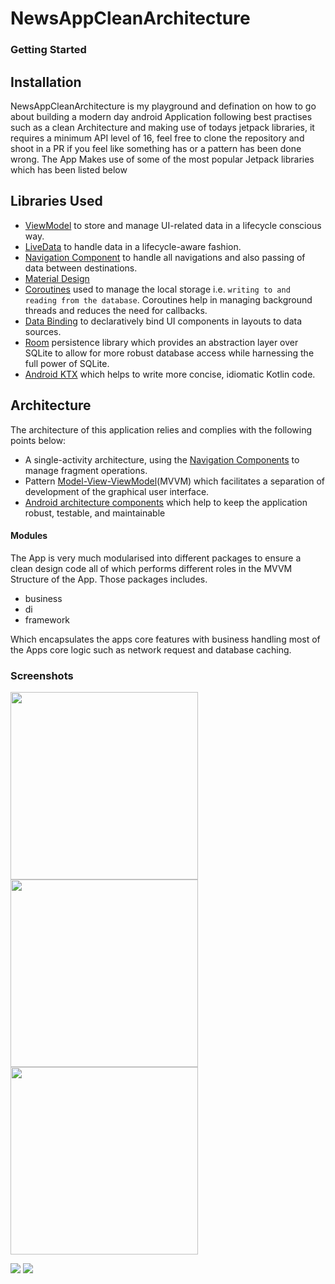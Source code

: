 # NewsAppCleanArchitecture
### Getting Started 

## Installation
NewsAppCleanArchitecture is my playground and defination on how to go about building a modern day android Application following best practises such as a clean Architecture and 
making use of todays jetpack libraries, it requires a  minimum API level of 16, feel free to clone the repository and shoot in a PR if you feel like something has or a pattern has been done
wrong.
The App Makes use of some of the most popular Jetpack libraries which has been listed below

## Libraries Used

* [ViewModel](https://developer.android.com/topic/libraries/architecture/viewmodel) to store and manage UI-related data in a lifecycle conscious way.
* [LiveData](https://developer.android.com/topic/libraries/architecture/livedata) to handle data in a lifecycle-aware fashion.
* [Navigation Component](https://developer.android.com/guide/navigation) to handle all navigations and also passing of data between destinations.
* [Material Design](https://material.io/develop/android/docs/getting-started/)
* [Coroutines](https://kotlinlang.org/docs/reference/coroutines-overview.html) used to manage the local storage i.e. `writing to and reading from the database`. Coroutines help in managing background threads and reduces the need for callbacks.
* [Data Binding](https://developer.android.com/topic/libraries/data-binding/) to declaratively bind UI components in layouts to data sources.
* [Room](https://developer.android.com/topic/libraries/architecture/room) persistence library which provides an abstraction layer over SQLite to allow for more robust database access while harnessing the full power of SQLite.
* [Android KTX](https://developer.android.com/kotlin/ktx) which helps to write more concise, idiomatic Kotlin code.

## Architecture
The architecture of this application relies and complies with the following points below:
* A single-activity architecture, using the [Navigation Components](https://developer.android.com/guide/navigation) to manage fragment operations.
* Pattern [Model-View-ViewModel](https://en.wikipedia.org/wiki/Model%E2%80%93view%E2%80%93viewmodel)(MVVM) which facilitates a separation of development of the graphical user interface.
* [Android architecture components](https://developer.android.com/topic/libraries/architecture/) which help to keep the application robust, testable, and maintainable

#### Modules
The App is very much modularised into different packages to ensure a clean design code all of which performs different roles in the MVVM Structure of the App.
Those packages includes.
* business
* di
* framework

Which encapsulates the apps core features with business handling most of the Apps core logic such as network request and database caching.

### Screenshots

<p float="left">
  <img src="https://github.com/KingsleyUsoroeno/NewsAppCleanArchitecture/blob/kius/support/refactor-news-model/app/src/main/res/screenshots/book_mark_screen.png" width="300" />
  <img src="https://github.com/KingsleyUsoroeno/NewsAppCleanArchitecture/blob/kius/support/refactor-news-model/app/src/main/res/screenshots/home_screen.png" width="300" /> 
  <img src="https://github.com/KingsleyUsoroeno/NewsAppCleanArchitecture/blob/kius/support/refactor-news-model/app/src/main/res/screenshots/search_loading_screen.png"   width="300" />
</p>

<p float="left">
  <img src="https://github.com/KingsleyUsoroeno/NewsAppCleanArchitecture/blob/kius/support/refactor-news-model/app/src/main/res/screenshots/search_loading_screen.png" />
  <img src="https://github.com/KingsleyUsoroeno/NewsAppCleanArchitecture/blob/kius/support/refactor-news-model/app/src/main/res/screenshots/news_search_result.png" />
</p>
